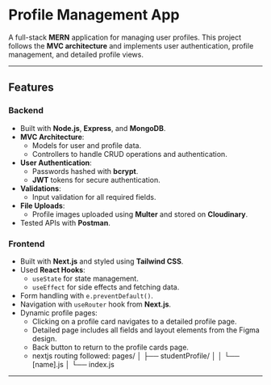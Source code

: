# Profile Management App

A full-stack **MERN** application for managing user profiles. This project follows the **MVC architecture** and implements user authentication, profile management, and detailed profile views.  

---

## Features

### Backend
- Built with **Node.js**, **Express**, and **MongoDB**.
- **MVC Architecture**:
  - Models for user and profile data.
  - Controllers to handle CRUD operations and authentication.
- **User Authentication**:
  - Passwords hashed with **bcrypt**.
  - **JWT** tokens for secure authentication.
- **Validations**:
  - Input validation for all required fields.
- **File Uploads**:
  - Profile images uploaded using **Multer** and stored on **Cloudinary**.
- Tested APIs with **Postman**.

### Frontend
- Built with **Next.js** and styled using **Tailwind CSS**.
- Used **React Hooks**:
  - `useState` for state management.
  - `useEffect` for side effects and fetching data.
- Form handling with `e.preventDefault()`.
- Navigation with `useRouter` hook from **Next.js**.
- Dynamic profile pages:
  - Clicking on a profile card navigates to a detailed profile page.
  - Detailed page includes all fields and layout elements from the Figma design.
  - Back button to return to the profile cards page.
  - nextjs routing followed:
 pages/
    │   ├── studentProfile/
    │   │   └── [name].js
    │   └── index.js
---



